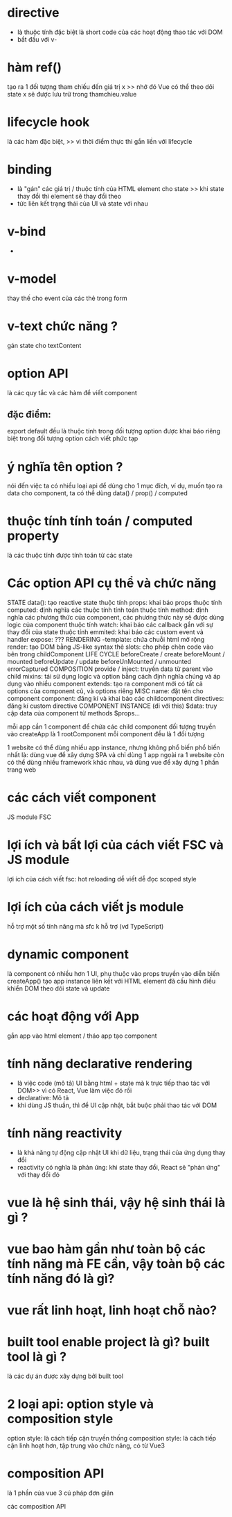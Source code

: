 
# directive
- là thuộc tính đặc biệt
là short code của các hoạt động thao tác với DOM
- bắt đầu với v-

# hàm ref()
tạo ra 1 đối tượng tham chiếu đến giá trị x >> nhớ đó Vue có thể theo dõi state
x sẽ được lưu trữ trong thamchieu.value

# lifecycle hook
là các hàm đặc biệt, >> vì thời điểm thực thi gắn liền với lifecycle

# binding
- là "gán" các giá trị / thuộc tính của HTML element cho state >> khi state thay đổi thì element sẽ thay đổi theo
- tức liên kết trạng thái của UI và state với nhau

# v-bind
- 
# v-model
thay thế cho event của các thẻ trong form


# v-text chức năng ?
gán state cho textContent

# option API
là các quy tắc và các hàm để viết component
## đặc điểm:
export default 
đều là thuộc tính trong đối tượng option
được khai báo riêng biệt trong đối tượng option
cách viết phức tạp

# ý nghĩa tên option ?

nói đến việc ta có nhiều loại api để dùng cho 1 mục đích,
ví dụ, muốn tạo ra data cho component, ta có thể dùng data() / prop() / computed

# thuộc tính tính toán / computed property
là các thuộc tính được tính toán từ các state

# Các option API cụ thể và chức năng

STATE
data(): tạo reactive state
thuộc tính props: khai báo props
thuộc tính computed: định nghĩa các thuộc tính tính toán
thuộc tính method: định nghĩa các phương thức của component, các phương thức này sẽ được dùng logic của component
thuộc tính watch: khai báo các callback gắn với sự thay đổi của state
thuộc tính emmited: khai báo các custom event và handler
expose: ???
RENDERING
-template: chứa chuỗi html mở rộng
render: tạo DOM bằng JS-like syntax
thẻ slots: cho phép chèn code vào bên trong childComponent
LIFE CYCLE
beforeCreate / create
beforeMount / mounted
beforeUpdate / update
beforeUnMounted / unmounted
errorCaptured
COMPOSITION
provide / inject: truyền data từ parent vào child
mixins: tái sử dụng logic và option bằng cách định nghĩa chúng và áp dụng vào nhiều component
extends: tạo ra component mới có tất cả options của component cũ, và options riêng
MISC
name: đặt tên cho component
component: đăng kí và khai báo các childcomponent
directives: đăng kí custom directive
COMPONENT INSTANCE (đi với this)
$data: truy cập data của component từ methods
$props…

mỗi app cần 1 component để chứa các child component
đối tượng truyền vào createApp là 1 rootComponent
mỗi component đều là 1 đối tượng

1 website có thể dùng nhiều app instance, nhưng không phổ biến
phổ biến nhất là: dùng vue để xây dựng SPA và chỉ dùng 1 app
ngoài ra 1 website còn có thể dùng nhiều framework khác nhau, và dùng vue để xây dựng 1 phần trang web

# các cách viết component

JS module
FSC

# lợi ích và bất lợi của cách viết FSC và JS module

lợi ích của cách viết fsc:
hot reloading
dễ viết dễ đọc
scoped style

# lợi ích của cách viết js module

hỗ trợ một số tính năng mà sfc k hỗ trợ (vd TypeScript)

# dynamic component

là component có nhiều hơn 1 UI, phụ thuộc vào props truyền vào
diễn biến createApp()
tạo app instance
liên kết với HTML element đã cấu hình
điều khiển DOM
theo dõi state và update

# các hoạt động với App

gắn app vào html element / tháo app
tạo component

# tính năng declarative rendering

- là việc code (mô tả) UI bằng html + state mà k trực tiếp thao tác với DOM>> vì có React, Vue làm việc đó rồi
- declarative: Mô tả
- khi dùng JS thuần, thì để UI cập nhật, bắt buộc phải thao tác với DOM

# tính năng reactivity

- là khả năng tự động cập nhật UI khi dữ liệu, trạng thái của ứng dụng thay đổi
- reactivity có nghĩa là phản ứng: khi state thay đổi, React sẽ "phản ứng" với thay đổi đó

# vue là hệ sinh thái, vậy hệ sinh thái là gì ?

# vue bao hàm gần như toàn bộ các tính năng mà FE cần, vậy toàn bộ các tính năng đó là gì?

# vue rất linh hoạt, linh hoạt chỗ nào?

# built tool enable project là gì? built tool là gì ?

là các dự án được xây dựng bởi built tool

# 2 loại api: option style và composition style

option style: là cách tiếp cận truyền thống
composition style: là cách tiếp cận linh hoạt hơn, tập trung vào chức năng, có từ Vue3

# composition API

là 1 phần của vue 3
cú pháp đơn giản

các composition API


# <template>
- mặc định sẽ có display: none

# alias in expression

# modifiers trong 